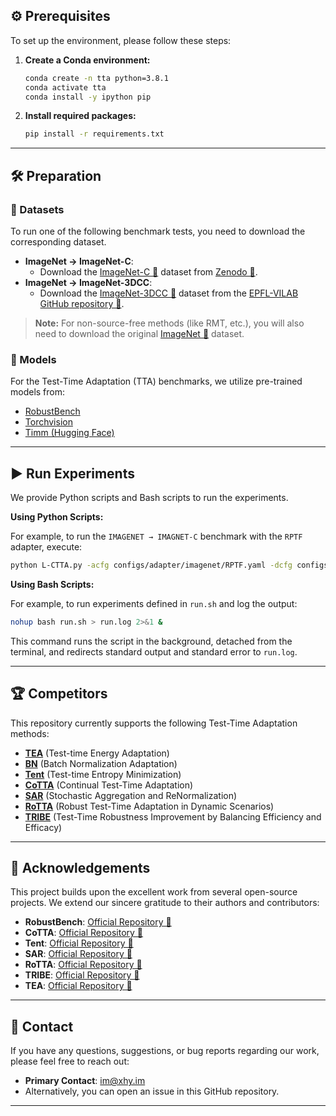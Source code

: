 ## ⚙️ Prerequisites

To set up the environment, please follow these steps:

1.  **Create a Conda environment:**
    ```bash
    conda create -n tta python=3.8.1
    conda activate tta
    conda install -y ipython pip
    ```

2.  **Install required packages:**
    ```bash
    pip install -r requirements.txt
    ```

---

## 🛠️ Preparation

### 💾 Datasets

To run one of the following benchmark tests, you need to download the corresponding dataset.

*   **ImageNet → ImageNet-C**:
    *   Download the [ImageNet-C 🔗](https://github.com/hendrycks/robustness) dataset from [Zenodo 🔗](https://zenodo.org/record/2235448#.Yj2RO_co_mF).
*   **ImageNet → ImageNet-3DCC**:
    *   Download the [ImageNet-3DCC 🔗](https://github.com/hendrycks/robustness) dataset from the [EPFL-VILAB GitHub repository 🔗](https://github.com/EPFL-VILAB/3DCommonCorruptions?tab=readme-ov-file#3dcc-data).

> **Note:** For non-source-free methods (like RMT, etc.), you will also need to download the original [ImageNet 🔗](https://www.image-net.org/download.php) dataset.

### 🧠 Models

For the Test-Time Adaptation (TTA) benchmarks, we utilize pre-trained models from:

*   [RobustBench](https://github.com/RobustBench/robustbench)
*   [Torchvision](https://pytorch.org/vision/0.14/models.html)
*   [Timm (Hugging Face)](https://huggingface.co/timm)

---

## ▶️ Run Experiments

We provide Python scripts and Bash scripts to run the experiments.

**Using Python Scripts:**

For example, to run the `IMAGENET → IMAGNET-C` benchmark with the `RPTF` adapter, execute:

```bash
python L-CTTA.py -acfg configs/adapter/imagenet/RPTF.yaml -dcfg configs/dataset/imagenet.yaml -ocfg configs/order/imagenet/0.yaml SEED 0
```

**Using Bash Scripts:**

For example, to run experiments defined in `run.sh` and log the output:

```bash
nohup bash run.sh > run.log 2>&1 &
```
This command runs the script in the background, detached from the terminal, and redirects standard output and standard error to `run.log`.

---

## 🏆 Competitors

This repository currently supports the following Test-Time Adaptation methods:

*   [**TEA**](https://openaccess.thecvf.com/content/CVPR2024/papers/Yuan_TEA_Test-time_Energy_Adaptation_CVPR_2024_paper.pdf) (Test-time Energy Adaptation)
*   [**BN**](https://arxiv.org/pdf/1603.04779.pdf) (Batch Normalization Adaptation)
*   [**Tent**](https://openreview.net/pdf?id=uXl3bZLkr3c) (Test-time Entropy Minimization)
*   [**CoTTA**](https://arxiv.org/abs/2203.13591) (Continual Test-Time Adaptation)
*   [**SAR**](https://openreview.net/pdf?id=g2YraF75Tj) (Stochastic Aggregation and ReNormalization)
*   [**RoTTA**](https://openaccess.thecvf.com/content/CVPR2023/papers/Yuan_Robust_Test-Time_Adaptation_in_Dynamic_Scenarios_CVPR_2023_paper.pdf) (Robust Test-Time Adaptation in Dynamic Scenarios)
*   [**TRIBE**](https://ojs.aaai.org/index.php/AAAI/article/view/29435) (Test-Time Robustness Improvement by Balancing Efficiency and Efficacy)

---

## 🙏 Acknowledgements

This project builds upon the excellent work from several open-source projects. We extend our sincere gratitude to their authors and contributors:

*   **RobustBench**: [Official Repository 🔗](https://github.com/RobustBench/robustbench)
*   **CoTTA**: [Official Repository 🔗](https://github.com/qinenergy/cotta)
*   **Tent**: [Official Repository 🔗](https://github.com/DequanWang/tent)
*   **SAR**: [Official Repository 🔗](https://github.com/mr-eggplant/SAR)
*   **RoTTA**: [Official Repository 🔗](https://github.com/BIT-DA/RoTTA)
*   **TRIBE**: [Official Repository 🔗](https://github.com/Gorilla-Lab-SCUT/TRIBE/)
*   **TEA**: [Official Repository 🔗](https://github.com/yuanyige/tea)

---

## 📧 Contact

If you have any questions, suggestions, or bug reports regarding our work, please feel free to reach out:

*   **Primary Contact**: <a href="mailto:im@xhy.im">im@xhy.im</a>
*   Alternatively, you can open an issue in this GitHub repository.

---
